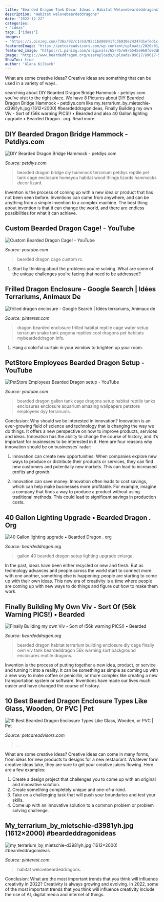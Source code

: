 ```yaml
---
title: "Bearded Dragon Tank Decor Ideas : Habitat Welovebeardeddragons"
description: "Habitat welovebeardeddragons"
date: "2022-12-22"
categories:
- "ideas"
tags: ["ideas"]
images:
- "https://i.pinimg.com/736x/92/c1/bd/92c1bd00041fc3b930e24347d1efed1c--dragon-pet-water-dragon.jpg"
featuredImage: "https://petcareadvisors.com/wp-content/uploads/2020/01/Types-of-tanks.jpg"
featured_image: "https://i.pinimg.com/originals/65/45/e9/6545e968fde3db9dbc779d221d947e23.jpg"
image: "https://www.beardeddragon.org/useruploads/uploads/89617/89617-5849161115_small.jpg"
ShowToc: true
author: "Alana Kilback"
---
```



What are some creative ideas?
Creative ideas are something that can be used in a variety of ways.

	

		
searching about DIY Bearded Dragon Bridge Hammock - petdiys.com you've visit to the right place. We have 8 Pictures about DIY Bearded Dragon Bridge Hammock - petdiys.com like my_terrarium_by_mietschie-d3981yh.jpg (1612×2000) #beardeddragonideas, Finally Building my own Viv - Sort of (56k warning PICS!) • Bearded and also 40 Gallon lighting upgrade • Bearded Dragon . org. Read more:
		
    
## DIY Bearded Dragon Bridge Hammock - Petdiys.com

<img loading=lazy src="http://petdiys.com/wp-content/uploads/2014/09/DIY-Bearded-Dragon-Bridge.jpg" onerror="this.onerror=null;this.src='https://tse4.mm.bing.net/th?id=OIP.kBZtBlq0sa2m7NNWIs3KQQHaED&amp;pid=15.1';" alt="DIY Bearded Dragon Bridge Hammock - petdiys.com">

_Source: petdiys.com_

>bearded dragon bridge diy hammock terrarium petdiys reptile pet tank cage enclosure homeyou habitat wood things lizards hammocks decor lizard. 

	

Invention is the process of coming up with a new idea or product that has not been seen before. Inventions can come from anywhere, and can be anything from a simple invention to a complex machine. The best thing about invention is that it can change the world, and there are endless possibilities for what it can achieve.

    
## Custom Bearded Dragon Cage! - YouTube

<img loading=lazy src="http://i1.ytimg.com/vi/WYKNfUyu-rc/maxresdefault.jpg" onerror="this.onerror=null;this.src='https://tse4.mm.bing.net/th?id=OIP.zGg1virX3SJozU4XWpZoNQHaEK&amp;pid=15.1';" alt="Custom Bearded Dragon Cage! - YouTube">

_Source: youtube.com_

>bearded dragon cage custom rc. 

	

1. Start by thinking about the problems you're solving. What are some of the unique challenges you're facing that need to be addressed? 

    
## Frilled Dragon Enclosure - Google Search | Idées Terrariums, Animaux De

<img loading=lazy src="https://i.pinimg.com/736x/92/c1/bd/92c1bd00041fc3b930e24347d1efed1c--dragon-pet-water-dragon.jpg" onerror="this.onerror=null;this.src='https://tse2.mm.bing.net/th?id=OIP.hZPwwmETYMMcrgF3BmTC7gHaFj&amp;pid=15.1';" alt="frilled dragon enclosure - Google Search | Idées terrariums, Animaux de">

_Source: pinterest.com_

>dragon bearded enclosure frilled habitat reptile cage water setup terrarium snake tank pogona reptiles cool dragons pet habitats mybeardeddragon info. 

	

1. Hang a colorful curtain in your window to brighten up your room.

    
## PetStore Employees Bearded Dragon Setup - YouTube

<img loading=lazy src="https://i.ytimg.com/vi/dyy-_RXQTAQ/maxresdefault.jpg" onerror="this.onerror=null;this.src='https://tse1.mm.bing.net/th?id=OIP.LPCNIfbMlvXFArVOOYaUlQHaEK&amp;pid=15.1';" alt="PetStore Employees Bearded Dragon setup - YouTube">

_Source: youtube.com_

>bearded dragon gallon tank cage dragons setup habitat reptile tanks enclosures enclosure aquarium amazing wallpapers petstore employees dyy terrariums. 

	

Conclusion: Why should we be interested in innovation?
Innovation is an ever-growing field of science and technology that is changing the way we do things. It offers a new perspective on how to improve products, services and ideas. Innovation has the ability to change the course of history, and it’s important for businesses to be interested in it. Here are four reasons why innovation should be on businesses’ radar:
1) Innovation can create new opportunities: When companies explore new ways to produce or distribute their products or services, they can find new customers and potentially new markets. This can lead to increased profits and growth.

2) Innovation can save money: Innovation often leads to cost savings, which can help make businesses more profitable. For example, imagine a company that finds a way to produce a product without using traditional methods. This could lead to significant savings in production costs.

    
## 40 Gallon Lighting Upgrade • Bearded Dragon . Org

<img loading=lazy src="https://www.beardeddragon.org/useruploads/uploads/89617/89617-5849161115_small.jpg" onerror="this.onerror=null;this.src='https://tse1.mm.bing.net/th?id=OIP.e6PXQbQNEa7GAEKfSkxxUQHaFj&amp;pid=15.1';" alt="40 Gallon lighting upgrade • Bearded Dragon . org">

_Source: beardeddragon.org_

>gallon 40 bearded dragon setup lighting upgrade enlarge. 

	

In the past, ideas have been either recycled or new and fresh. But as technology advances and people across the world start to connect more with one another, something else is happening: people are starting to come up with their own ideas. This new era of creativity is a time where people are coming up with new ways to do things and figure out how to make them work.

    
## Finally Building My Own Viv - Sort Of (56k Warning PICS!) • Bearded

<img loading=lazy src="http://www.waketek516.com/images/April-2010/DSC02428.jpg" onerror="this.onerror=null;this.src='https://tse1.mm.bing.net/th?id=OIP.NGY3WQZLxN0ZjIMDDpTthQHaEK&amp;pid=15.1';" alt="Finally Building my own Viv - Sort of (56k warning PICS!) • Bearded">

_Source: beardeddragon.org_

>bearded dragon habitat terrarium building enclosure diy cage finally own viv tank beardeddragon 56k warning sort background enclosures reptile dragons. 

	

Invention is the process of putting together a new idea, product, or service and turning it into a reality. It can be something as simple as coming up with a new way to make coffee or penicillin, or more complex like creating a new transportation system or software. Inventions have made our lives much easier and have changed the course of history.

    
## 10 Best Bearded Dragon Enclosure Types Like Glass, Wooden, Or PVC | Pet

<img loading=lazy src="https://petcareadvisors.com/wp-content/uploads/2020/01/Types-of-tanks.jpg" onerror="this.onerror=null;this.src='https://tse1.mm.bing.net/th?id=OIP.xoJ4P1wPpGtPYW03KgsEYQHaD6&amp;pid=15.1';" alt="10 Best Bearded Dragon Enclosure Types Like Glass, Wooden, or PVC | Pet">

_Source: petcareadvisors.com_

>. 

	

What are some creative ideas?
Creative ideas can come in many forms, from ideas for new products to designs for a new restaurant. Whatever form creative ideas take, they are sure to get your creative juices flowing. Here are a few examples: 
1. Create a design project that challenges you to come up with an original and innovative solution.
2. Create something completely unique and one-of-a-kind.
3. Take on a challenging task that will push your boundaries and test your skills.
4. Come up with an innovative solution to a common problem or problem solving challenge.

    
## My_terrarium_by_mietschie-d3981yh.jpg (1612×2000) #beardeddragonideas

<img loading=lazy src="https://i.pinimg.com/originals/65/45/e9/6545e968fde3db9dbc779d221d947e23.jpg" onerror="this.onerror=null;this.src='https://tse3.mm.bing.net/th?id=OIP.UsmoG5gSc44ERCjANE-6XAHaJM&amp;pid=15.1';" alt="my_terrarium_by_mietschie-d3981yh.jpg (1612×2000) #beardeddragonideas">

_Source: pinterest.com_

>habitat welovebeardeddragons. 

	

Conclusion: What are the most important trends that you think will influence creativity in 2022?
Creativity is always growing and evolving. In 2022, some of the most important trends that you think will influence creativity include the rise of AI, digital media and internet of things.

